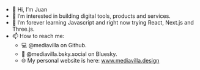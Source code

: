 - 👋 Hi, I’m Juan
- 👀 I’m interested in building digital tools, products and services.
- 🌱 I’m forever learning Javascript and right now trying React, Next.js and Three.js.
- 📫 How to reach me:
  - 💻 @mediavilla on Github.
  - 🦋 @mediavilla.bsky.social on Bluesky.
  - 🌐 My personal website is here: www.mediavilla.design

<!---
mediavilla/mediavilla is a ✨ special ✨ repository because its `README.md` (this file) appears on your GitHub profile.
You can click the Preview link to take a look at your changes.
--->
